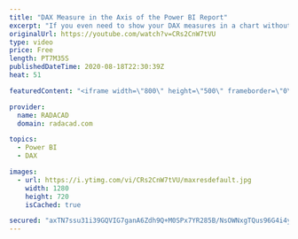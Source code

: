 ```yaml
---
title: "DAX Measure in the Axis of the Power BI Report"
excerpt: "If you even need to show your DAX measures in a chart without a dimension to slice and dice it, you won’t get a great experience in the visual. In this video, I’ll share a trick that you can use to have a nice visualization like what you see in the above screenshot. Download the file and study more from"
originalUrl: https://youtube.com/watch?v=CRs2CnW7tVU
type: video
price: Free
length: PT7M35S
publishedDateTime: 2020-08-18T22:30:39Z
heat: 51

featuredContent: "<iframe width=\"800\" height=\"500\" frameborder=\"0\" src=\"https://www.youtube.com/embed/CRs2CnW7tVU\" allow=\"accelerometer; autoplay; encrypted-media; gyroscope; picture-in-picture\" allowfullscreen></iframe>"

provider:
  name: RADACAD
  domain: radacad.com

topics:
  - Power BI
  - DAX

images:
  - url: https://i.ytimg.com/vi/CRs2CnW7tVU/maxresdefault.jpg
    width: 1280
    height: 720
    isCached: true

secured: "axTN7ssu31i39GQVIG7ganA6Zdh9Q+M0SPx7YR285B/NsOWNxgTQus96G4i4y9jf0OFvzxKGf98qbkshNALzkfJFKzr6YatCrPciVnDvlmYnqRNxfyLFW4gOaRGHEe5dw4cwSRwHLXRe9+7+Y1OxChspKX/foqQiHzBFhq720ah/1PSQMIJqXUI/X/na+UVJQYfkuER09ZQo7MBHp7/ee5k3TpwknyjI4DgWKnjxuUm4PRflw5BHIoN11rrc/oiTYuF0xqdfUs5xN5eSt7pxU9sRPtOpk6D41cQwBqSdfEenwVXSU7ENI3/Z3FlYybimXZiX3gNWX3KISsFTMdX2+PGZC2lhVjd7zAbUJmse7ho8a5Z4+lAbIPe8JflBsDH+s02N3rHWxwA5zXkcqqcUUvGCuui3mrfqJLN7yFurFNs=;h+IF9ZmWixUvnyvO/vGx0A=="
---
```


